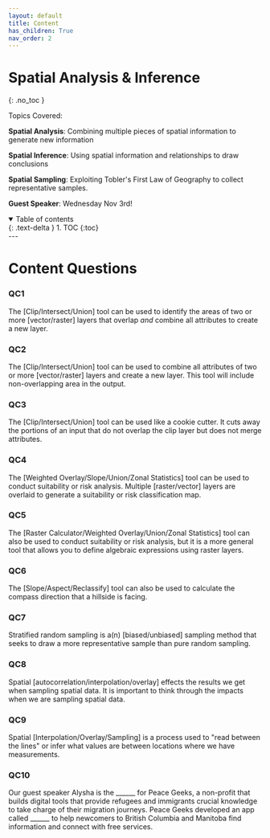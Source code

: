 ```yaml
---
layout: default
title: Content
has_children: True
nav_order: 2
---
```


# Spatial Analysis & Inference
{: .no_toc }

Topics Covered:

**Spatial Analysis**: Combining multiple pieces of spatial information to generate new information

**Spatial Inference**: Using spatial information and relationships to draw conclusions

**Spatial Sampling**: Exploiting Tobler's First Law of Geography to collect representative samples.

**Guest Speaker**: Wednesday Nov 3rd!


<details open markdown="block">
  <summary>
    Table of contents
  </summary>
  {: .text-delta }
1. TOC
{:toc}
</details>
---

# Content Questions

### QC1

The [Clip/Intersect/Union] tool can be used to identify the areas of two or more [vector/raster] layers that overlap *and* combine all attributes to create a new layer.

### QC2

The [Clip/Intersect/Union] tool can be used to combine all attributes of two or more [vector/raster] layers and create a new layer.  This tool will include non-overlapping area in the output.


### QC3

The [Clip/Intersect/Union] tool can be used like a cookie cutter.  It cuts away the portions of an input that do not overlap the clip layer but does not merge attributes.

### QC4

The [Weighted Overlay/Slope/Union/Zonal Statistics] tool can be used to conduct suitability or risk analysis.  Multiple [raster/vector] layers are overlaid to generate a suitability or risk classification map.

### QC5

The [Raster Calculator/Weighted Overlay/Union/Zonal Statistics] tool can also be used to conduct suitability or risk analysis, but it is a more general tool that allows you to define algebraic expressions using raster layers.

### QC6

The [Slope/Aspect/Reclassify] tool can also be used to calculate the compass direction that a hillside is facing.

### QC7

Stratified random sampling is a(n) [biased/unbiased] sampling method that seeks to draw a more representative sample than pure random sampling.

### QC8

Spatial [autocorrelation/interpolation/overlay] effects the results we get when sampling spatial data. It is important to think through the impacts when we are sampling spatial data.

### QC9

Spatial [Interpolation/Overlay/Sampling] is a process used to "read between the lines" or infer what values are between locations where we have measurements.

### QC10

Our guest speaker Alysha is the ______ for Peace Geeks, a non-profit that builds digital tools that provide refugees and immigrants crucial knowledge to take charge of their migration journeys.  Peace Geeks developed an app called ______ to help newcomers to British Columbia and Manitoba find information and connect with free services.